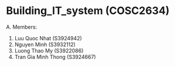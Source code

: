 # Building_IT_system (COSC2634)

A. Members:
1. Luu Quoc Nhat (S3924942)
2. Nguyen Minh (S3932112)
3. Luong Thao My (S3922086)
4. Tran Gia Minh Thong (S3924667)
